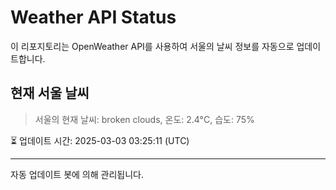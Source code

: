 
# Weather API Status

이 리포지토리는 OpenWeather API를 사용하여 서울의 날씨 정보를 자동으로 업데이트합니다.

## 현재 서울 날씨
> 서울의 현재 날씨: broken clouds, 온도: 2.4°C, 습도: 75%

⏳ 업데이트 시간: 2025-03-03 03:25:11 (UTC)

---
자동 업데이트 봇에 의해 관리됩니다.
